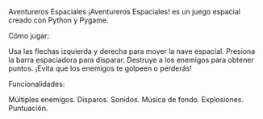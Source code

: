 Aventureros Espaciales
¡Aventureros Espaciales! es un juego espacial creado con Python y Pygame. 

Cómo jugar:

Usa las flechas izquierda y derecha para mover la nave espacial.
Presiona la barra espaciadora para disparar.
Destruye a los enemigos para obtener puntos.
¡Evita que los enemigos te golpeen o perderás!

Funcionalidades:

Múltiples enemigos.
Disparos.
Sonidos.
Música de fondo.
Explosiones.
Puntuación.

